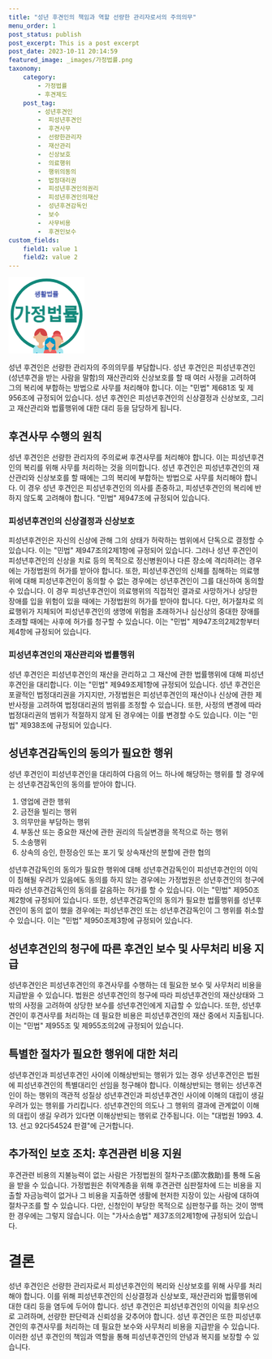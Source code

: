 ```yaml
---
title: "성년 후견인의 책임과 역할 선량한 관리자로서의 주의의무"
menu_order: 1
post_status: publish
post_excerpt: This is a post excerpt
post_date: 2023-10-11 20:14:59
featured_image: _images/가정법률.png
taxonomy:
    category:
        - 가정법률
        - 후견제도
    post_tag:
        - 성년후견인
        -  피성년후견인
        -  후견사무
        -  선량한관리자
        -  재산관리
        -  신상보호
        -  의료행위
        -  행위의동의
        -  법정대리권
        -  피성년후견인의권리
        -  피성년후견인의재산
        -  성년후견감독인
        -  보수
        -  사무비용
        -  후견인보수
custom_fields:
    field1: value 1
    field2: value 2
---
```


![가정법률](/_images/가정법률.png)

성년 후견인은 선량한 관리자의 주의의무를 부담합니다. 성년 후견인은 피성년후견인(성년후견을 받는 사람을 말함)의 재산관리와 신상보호를 할 때 여러 사정을 고려하여 그의 복리에 부합하는 방법으로 사무를 처리해야 합니다. 이는 "민법" 제681조 및 제956조에 규정되어 있습니다. 성년 후견인은 피성년후견인의 신상결정과 신상보호, 그리고 재산관리와 법률행위에 대한 대리 등을 담당하게 됩니다.

## 후견사무 수행의 원칙

성년 후견인은 선량한 관리자의 주의로써 후견사무를 처리해야 합니다. 이는 피성년후견인의 복리를 위해 사무를 처리하는 것을 의미합니다. 성년 후견인은 피성년후견인의 재산관리와 신상보호를 할 때에는 그의 복리에 부합하는 방법으로 사무를 처리해야 합니다. 이 경우 성년 후견인은 피성년후견인의 의사를 존중하고, 피성년후견인의 복리에 반하지 않도록 고려해야 합니다. "민법" 제947조에 규정되어 있습니다.

### 피성년후견인의 신상결정과 신상보호

피성년후견인은 자신의 신상에 관해 그의 상태가 허락하는 범위에서 단독으로 결정할 수 있습니다. 이는 "민법" 제947조의2제1항에 규정되어 있습니다. 그러나 성년 후견인이 피성년후견인의 신상을 치료 등의 목적으로 정신병원이나 다른 장소에 격리하려는 경우에는 가정법원의 허가를 받아야 합니다. 또한, 피성년후견인의 신체를 침해하는 의료행위에 대해 피성년후견인이 동의할 수 없는 경우에는 성년후견인이 그를 대신하여 동의할 수 있습니다. 이 경우 피성년후견인이 의료행위의 직접적인 결과로 사망하거나 상당한 장애를 입을 위험이 있을 때에는 가정법원의 허가를 받아야 합니다. 다만, 허가절차로 의료행위가 지체되어 피성년후견인의 생명에 위험을 초래하거나 심신상의 중대한 장애를 초래할 때에는 사후에 허가를 청구할 수 있습니다. 이는 "민법" 제947조의2제2항부터 제4항에 규정되어 있습니다.

### 피성년후견인의 재산관리와 법률행위

성년 후견인은 피성년후견인의 재산을 관리하고 그 재산에 관한 법률행위에 대해 피성년후견인을 대리합니다. 이는 "민법" 제949조제1항에 규정되어 있습니다. 성년 후견인은 포괄적인 법정대리권을 가지지만, 가정법원은 피성년후견인의 재산이나 신상에 관한 제반사정을 고려하여 법정대리권의 범위를 조정할 수 있습니다. 또한, 사정의 변경에 따라 법정대리권의 범위가 적절하지 않게 된 경우에는 이를 변경할 수도 있습니다. 이는 "민법" 제938조에 규정되어 있습니다.

## 성년후견감독인의 동의가 필요한 행위

성년 후견인이 피성년후견인을 대리하여 다음의 어느 하나에 해당하는 행위를 할 경우에는 성년후견감독인의 동의를 받아야 합니다.

1. 영업에 관한 행위
2. 금전을 빌리는 행위
3. 의무만을 부담하는 행위
4. 부동산 또는 중요한 재산에 관한 권리의 득실변경을 목적으로 하는 행위
5. 소송행위
6. 상속의 승인, 한정승인 또는 포기 및 상속재산의 분할에 관한 협의

성년후견감독인의 동의가 필요한 행위에 대해 성년후견감독인이 피성년후견인의 이익이 침해될 우려가 있음에도 동의를 하지 않는 경우에는 가정법원은 성년후견인의 청구에 따라 성년후견감독인의 동의를 갈음하는 허가를 할 수 있습니다. 이는 "민법" 제950조제2항에 규정되어 있습니다. 또한, 성년후견감독인의 동의가 필요한 법률행위를 성년후견인이 동의 없이 했을 경우에는 피성년후견인 또는 성년후견감독인이 그 행위를 취소할 수 있습니다. 이는 "민법" 제950조제3항에 규정되어 있습니다.

## 성년후견인의 청구에 따른 후견인 보수 및 사무처리 비용 지급

성년후견인은 피성년후견인의 후견사무를 수행하는 데 필요한 보수 및 사무처리 비용을 지급받을 수 있습니다. 법원은 성년후견인의 청구에 따라 피성년후견인의 재산상태와 그 밖의 사정을 고려하여 상당한 보수를 성년후견인에게 지급할 수 있습니다. 또한, 성년후견인이 후견사무를 처리하는 데 필요한 비용은 피성년후견인의 재산 중에서 지출됩니다. 이는 "민법" 제955조 및 제955조의2에 규정되어 있습니다.

## 특별한 절차가 필요한 행위에 대한 처리

성년후견인과 피성년후견인 사이에 이해상반되는 행위가 있는 경우 성년후견인은 법원에 피성년후견인의 특별대리인 선임을 청구해야 합니다. 이해상반되는 행위는 성년후견인이 하는 행위의 객관적 성질상 성년후견인과 피성년후견인 사이에 이해의 대립이 생길 우려가 있는 행위를 가리킵니다. 성년후견인의 의도나 그 행위의 결과에 관계없이 이해의 대립이 생길 우려가 있다면 이해상반되는 행위로 간주됩니다. 이는 "대법원 1993. 4. 13. 선고 92다54524 판결"에 근거합니다.

## 추가적인 보호 조치: 후견관련 비용 지원

후견관련 비용의 지불능력이 없는 사람은 가정법원의 절차구조(節次救助)를 통해 도움을 받을 수 있습니다. 가정법원은 취약계층을 위해 후견관련 심판절차에 드는 비용을 지출할 자금능력이 없거나 그 비용을 지출하면 생활에 현저한 지장이 있는 사람에 대하여 절차구조를 할 수 있습니다. 다만, 신청인이 부당한 목적으로 심판청구를 하는 것이 명백한 경우에는 그렇지 않습니다. 이는 "가사소송법" 제37조의2제1항에 규정되어 있습니다.

# 결론

성년 후견인은 선량한 관리자로서 피성년후견인의 복리와 신상보호를 위해 사무를 처리해야 합니다. 이를 위해 피성년후견인의 신상결정과 신상보호, 재산관리와 법률행위에 대한 대리 등을 염두에 두어야 합니다. 성년 후견인은 피성년후견인의 이익을 최우선으로 고려하며, 선량한 판단력과 신뢰성을 갖추어야 합니다. 성년 후견인은 또한 피성년후견인의 후견사무를 처리하는 데 필요한 보수와 사무처리 비용을 지급받을 수 있습니다. 이러한 성년 후견인의 책임과 역할을 통해 피성년후견인의 안녕과 복지를 보장할 수 있습니다.

